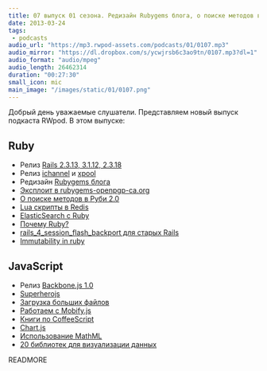 ```yaml
---
title: 07 выпуск 01 сезона. Редизайн Rubygems блога, о поиске методов в Руби 2.0, Backbone.js 1.0, использование MathML и прочее
date: 2013-03-24
tags:
 - podcasts
audio_url: "https://mp3.rwpod-assets.com/podcasts/01/0107.mp3"
audio_mirror: "https://dl.dropbox.com/s/ycwjrsb6c3ao9tn/0107.mp3?dl=1"
audio_format: "audio/mpeg"
audio_length: 26462314
duration: "00:27:30"
small_icon: mic
main_image: "/images/static/01/0107.png"
---
```


Добрый день уважаемые слушатели. Представляем новый выпуск подкаста RWpod. В этом выпуске:

## Ruby

 - Релиз [Rails 2.3.13, 3.1.12, 2.3.18](http://weblog.rubyonrails.org/2013/3/18/SEC-ANN-Rails-3-2-13-3-1-12-and-2-3-18-have-been-released/)
 - Релиз [ichannel](https://github.com/robgleeson/ichannel) и [xpool](https://github.com/robgleeson/xpool)
 - Редизайн [Rubygems блога](http://blog.rubygems.org/2013/03/18/new-blog-design.html)
 - [Эксплоит в rubygems-openpgp-ca.org](https://www.rubygems-openpgp-ca.org/blog/ca-exploited-by-uber-hacker-havenwood.html)
 - [О поиске методов в Руби 2.0](http://tech.pro/tutorial/1149/understanding-method-lookup-in-ruby-20)
 - [Lua скрипты в Redis](http://www.redisgreen.net/blog/2013/03/18/intro-to-lua-for-redis-programmers/)
 - [ElasticSearch c Ruby](http://blog.codegram.com/2013/3/elasticsearch-with-ruby)
 - [Почему Ruby?](http://www.codinghorror.com/blog/2013/03/why-ruby.html)
 - [rails\_4\_session\_flash\_backport для старых Rails](https://github.com/envato/rails_4_session_flash_backport)
 - [Immutability in ruby](https://deveo.com/blog/2013/03/22/immutability-in-ruby-part-1/)

## JavaScript

 - Релиз [Backbone.js 1.0](http://ashkenas.com/backbonejs-1.0/)
 - [Superherojs](http://superherojs.com/)
 - [Загрузка больших файлов](http://p27.us/2013/03/bigupload-uploading-really-big-files-in-the-browser/)
 - [Работаем с Mobify.js](https://hacks.mozilla.org/2013/03/capturing-improving-performance-of-the-adaptive-web/)
 - [Книги по CoffeeScript](http://www.linuxlinks.com/article/20130316171140354/BestFreeCoffeeScriptBooks.html)
 - [Chart.js](http://www.chartjs.org/)
 - [Использование MathML](http://lea.verou.me/2013/03/use-mathml-today-with-css-fallback/)
 - [20 библиотек для визуализации данных](http://www.creativebloq.com/design-tools/data-visualisation-712402)


READMORE
